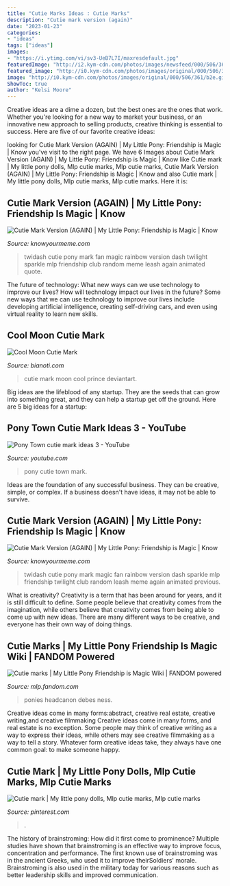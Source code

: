 ```yaml
---
title: "Cutie Marks Ideas : Cutie Marks"
description: "Cutie mark version (again)"
date: "2023-01-23"
categories:
- "ideas"
tags: ["ideas"]
images:
- "https://i.ytimg.com/vi/sv3-UeB7L7I/maxresdefault.jpg"
featuredImage: "http://i2.kym-cdn.com/photos/images/newsfeed/000/506/361/b2e.gif"
featured_image: "http://i0.kym-cdn.com/photos/images/original/000/506/361/b2e.gif"
image: "http://i0.kym-cdn.com/photos/images/original/000/506/361/b2e.gif"
ShowToc: true
author: "Kelsi Moore"
---
```



Creative ideas are a dime a dozen, but the best ones are the ones that work. Whether you're looking for a new way to market your business, or an innovative new approach to selling products, creative thinking is essential to success. Here are five of our favorite creative ideas:

	

		
looking for Cutie Mark Version (AGAIN) | My Little Pony: Friendship is Magic | Know you've visit to the right page. We have 6 Images about Cutie Mark Version (AGAIN) | My Little Pony: Friendship is Magic | Know like Cutie mark | My little pony dolls, Mlp cutie marks, Mlp cutie marks, Cutie Mark Version (AGAIN) | My Little Pony: Friendship is Magic | Know and also Cutie mark | My little pony dolls, Mlp cutie marks, Mlp cutie marks. Here it is:
		
    
## Cutie Mark Version (AGAIN) | My Little Pony: Friendship Is Magic | Know

<img loading=lazy src="http://i2.kym-cdn.com/photos/images/newsfeed/000/506/361/b2e.gif" onerror="this.onerror=null;this.src='https://tse3.mm.bing.net/th?id=OIP.bs3tFHcB6RVv62MQrvVx3gHaEP&amp;pid=15.1';" alt="Cutie Mark Version (AGAIN) | My Little Pony: Friendship is Magic | Know">

_Source: knowyourmeme.com_

>twidash cutie pony mark fan magic rainbow version dash twilight sparkle mlp friendship club random meme leash again animated quote. 

	

The future of technology: What new ways can we use technology to improve our lives?
How will technology impact our lives in the future? Some new ways that we can use technology to improve our lives include developing artificial intelligence, creating self-driving cars, and even using virtual reality to learn new skills.

    
## Cool Moon Cutie Mark

<img loading=lazy src="http://fc08.deviantart.net/fs70/i/2012/352/e/0/prince_rigel__s_cutie_mark_differences_by_dandric101-d5ogh81.png" onerror="this.onerror=null;this.src='https://tse1.mm.bing.net/th?id=OIP.iHg3upKRvWgxd_3PUNS4AgHaDt&amp;pid=15.1';" alt="Cool Moon Cutie Mark">

_Source: bianoti.com_

>cutie mark moon cool prince deviantart. 

	

Big ideas are the lifeblood of any startup. They are the seeds that can grow into something great, and they can help a startup get off the ground. Here are 5 big ideas for a startup: 

    
## Pony Town Cutie Mark Ideas 3 - YouTube

<img loading=lazy src="https://i.ytimg.com/vi/sv3-UeB7L7I/maxresdefault.jpg" onerror="this.onerror=null;this.src='https://tse2.mm.bing.net/th?id=OIP.eD34X4DeMqg81fgzOg-7fwHaEK&amp;pid=15.1';" alt="Pony Town cutie mark ideas 3 - YouTube">

_Source: youtube.com_

>pony cutie town mark. 

	

Ideas are the foundation of any successful business. They can be creative, simple, or complex. If a business doesn't have ideas, it may not be able to survive.

    
## Cutie Mark Version (AGAIN) | My Little Pony: Friendship Is Magic | Know

<img loading=lazy src="http://i0.kym-cdn.com/photos/images/original/000/506/361/b2e.gif" onerror="this.onerror=null;this.src='https://tse3.mm.bing.net/th?id=OIP.ImZ5AueNJrfqdWVCX8yC-wHaEP&amp;pid=15.1';" alt="Cutie Mark Version (AGAIN) | My Little Pony: Friendship is Magic | Know">

_Source: knowyourmeme.com_

>twidash cutie pony mark magic fan rainbow version dash sparkle mlp friendship twilight club random leash meme again animated previous. 

	

What is creativity?
Creativity is a term that has been around for years, and it is still difficult to define. Some people believe that creativity comes from the imagination, while others believe that creativity comes from being able to come up with new ideas. There are many different ways to be creative, and everyone has their own way of doing things.

    
## Cutie Marks | My Little Pony Friendship Is Magic Wiki | FANDOM Powered

<img loading=lazy src="https://vignette.wikia.nocookie.net/mlp/images/0/04/Cutie_mark_lesson_S1E12.png/revision/latest?cb=20120327202022" onerror="this.onerror=null;this.src='https://tse2.mm.bing.net/th?id=OIP.KNDHHqKSggZ-J6mdixWiwAHaEK&amp;pid=15.1';" alt="Cutie marks | My Little Pony Friendship is Magic Wiki | FANDOM powered">

_Source: mlp.fandom.com_

>ponies headcanon debes ness. 

	

Creative ideas come in many forms:abstract, creative real estate, creative writing,and creative filmmaking
Creative ideas come in many forms, and real estate is no exception. Some people may think of creative writing as a way to express their ideas, while others may see creative filmmaking as a way to tell a story. Whatever form creative ideas take, they always have one common goal: to make someone happy.

    
## Cutie Mark | My Little Pony Dolls, Mlp Cutie Marks, Mlp Cutie Marks

<img loading=lazy src="https://i.pinimg.com/736x/e1/d7/27/e1d727b2509d2afc4db09bcbc9d0eedf.jpg" onerror="this.onerror=null;this.src='https://tse2.mm.bing.net/th?id=OIP.V_-lvdAVDOTm7o5JLKdXQwHaHa&amp;pid=15.1';" alt="Cutie mark | My little pony dolls, Mlp cutie marks, Mlp cutie marks">

_Source: pinterest.com_

>. 

	

The history of brainstroming: How did it first come to prominence?
Multiple studies have shown that brainstroming is an effective way to improve focus, concentration and performance. The first known use of brainstroming was in the ancient Greeks, who used it to improve theirSoldiers' morale. Brainstroming is also used in the military today for various reasons such as better leadership skills and improved communication.

